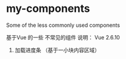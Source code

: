 # my-components
Some of the less commonly used components

基于Vue 的一些 不常见的组件
说明： Vue 2.6.10

1. 加载进度条 （基于一小块内容区域）
